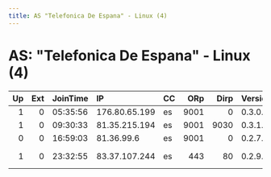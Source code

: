 ```yaml
---
title: AS "Telefonica De Espana" - Linux (4)
---
```


# AS: "Telefonica De Espana" - Linux (4)

|   Up |   Ext | JoinTime   | IP            | CC   |   ORp |   Dirp | Version   | Contact                      | Nickname   |   eFamMembers |
|-----:|------:|:-----------|:--------------|:-----|------:|-------:|:----------|:-----------------------------|:-----------|--------------:|
|    1 |     0 | 05:35:56   | 176.80.65.199 | es   |  9001 |      0 | 0.3.0.7   | None                         | OrbotRelay |             1 |
|    1 |     0 | 09:30:33   | 81.35.215.194 | es   |  9001 |   9030 | 0.3.1.7   | freetornetadmin@protonmai    | patatilla  |             1 |
|    0 |     0 | 16:59:03   | 81.36.99.6    | es   |  9001 |      0 | 0.2.7.6   | None                         | gsrv       |             1 |
|    1 |     0 | 23:32:55   | 83.37.107.244 | es   |   443 |     80 | 0.2.9.11  | &lt;happytornode AT protonma | FreeTheWeb |             1 |
